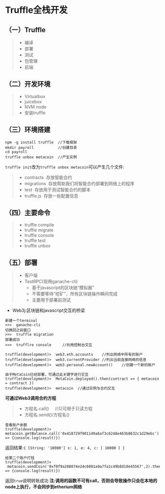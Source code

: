 # Truffle全栈开发  
## （一）Truffle  
>* 编译  
>* 部署  
>* 测试  
>* 包管理  
>* 前端  

## （二）开发环境  
>* Virtualbox  
>* juicebox  
>* NVM node  
>* 安装truffle  

## （三）环境搭建  
```
npm -g install truffle  //下载框架
mkdir payroll           //创建目录
cd payroll              
truffle unbox metacoin  //产生实例
```

`truffle init`改为`truffle unbox metacoin`可以产生几个文件: 
>* contracts  存放智能合约
>* migrations  存放帮助我们将智能合约部署到网络上的程序
>* test  存放用于测试智能合约的脚本  
>* truffle.js  存放一些配置信息  

## （四）主要命令  
>* truffle compile  
>* truffle migrate  
>* truffle console  
>* truffle test  
>* truffle unbox  

## （五）部署  
>* 客户端  
>* TestRPC(现用ganache-cli)  
>	* 基于javascript的区块链“模拟器”  
>	* 不需要等待“挖矿”，所有区块链操作瞬间完成  
>	* 主要用于部署前测试

*  Web3j:区块链和javascript交互的桥梁

```
新建一个terminal
>>>  ganache-cli
切换回之前窗口
>>>  truffle migration  
部署成功
>>>  trufflre console     //利用控制台交互

truffle(development)>  web3.eth.accounts    //列出网络中所有的账户
truffle(development)>  web3.currentProvider //列出当前连接网络的信息
truffle(development)>  web3.personal.newAccount()    //创建一个新的账户

由于MetaCoin已经部署，可通过此关键字进行交互
truffle(development)>  MetaCoin.deployed().then(contract => { metacoin = contract })
truffle(development)>  metacoin  //通过实例与合约交互
```

**可通过Web3调用合约方程**
>* 方程名.call()     //只可用于只读方程
>* 方程名.send()/方程名()  

```
查看账户余额
truffle(development)>  metacoin.getBalance.call('0x418729f901149a6af3c6248e463b8632c1d29ebc').then((result) => {console.log(result)})  
```
返回结果:`{ [String: '10000'] s: 1, e: 4, c: [ 10000 ] }`
```
给第二个账户打钱
truffle(development)>  metacoin.sendCoin('0xf0f9a288074e24c6081a9a7fa1c49b8d18e45567',2).then((result) => {console.log(result)})
```
返回`true`说明转账成功
**注:调用的函数不可有call，否则会导致操作只会在本地的node上执行，不会同步到etherium网络**
